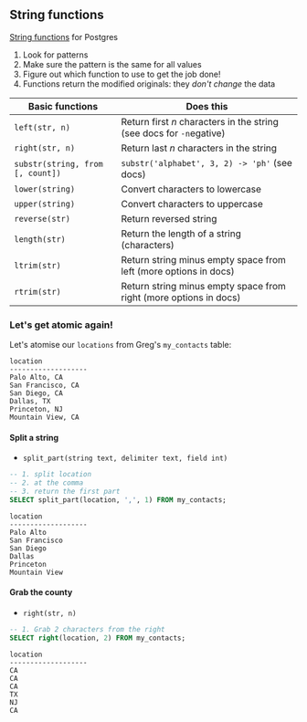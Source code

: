 ## String functions

[String functions](https://www.postgresql.org/docs/current/static/functions-string.html) for Postgres

1. Look for patterns
2. Make sure the pattern is the same for all values
3. Figure out which function to use to get the job done!
4. Functions return the modified originals: they _don't change_ the data

| Basic functions                  | Does this                                                            |
| -------------------------------- | -------------------------------------------------------------------- |
| `left(str, n)`                   | Return first _n_ characters in the string (see docs for `-n`egative) |
| `right(str, n)`                  | Return last _n_ characters in the string                             |
| `substr(string, from [, count])` | `substr('alphabet', 3, 2) -> 'ph'` (see docs)                        |
| `lower(string)`                  | Convert characters to lowercase                                      |
| `upper(string)`                  | Convert characters to uppercase                                      |
| `reverse(str)`                   | Return reversed string                                               |
| `length(str)`                    | Return the length of a string (characters)                           |
| `ltrim(str)`                     | Return string minus empty space from left (more options in docs)     |
| `rtrim(str)`                     | Return string minus empty space from right (more options in docs)    |


### Let's get atomic again!

Let's atomise our `locations` from Greg's `my_contacts` table:

```text
location      
-------------------
Palo Alto, CA
San Francisco, CA
San Diego, CA
Dallas, TX
Princeton, NJ
Mountain View, CA
```

#### Split a string

- `split_part(string text, delimiter text, field int)`

```sql
-- 1. split location
-- 2. at the comma
-- 3. return the first part
SELECT split_part(location, ',', 1) FROM my_contacts;
```
```text
location      
-------------------
Palo Alto
San Francisco
San Diego
Dallas
Princeton
Mountain View
```

#### Grab the county

- `right(str, n)`

```sql
-- 1. Grab 2 characters from the right
SELECT right(location, 2) FROM my_contacts;
```

```text
location      
-------------------
CA
CA
CA
TX
NJ
CA
```
